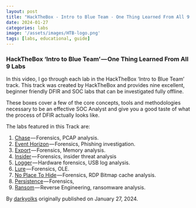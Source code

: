 ```yaml
---
layout: post
title: "HackTheBox - Intro to Blue Team - One Thing Learned From All 9 Labs"
date: 2024-01-27
categories: labs
image: '/assets/images/HTB-logo.png'
tags: [labs, educational, guide]
---
```


### HackTheBox ‘Intro to Blue Team’ — One Thing Learned From All 9 Labs

In this video, I go through each lab in the HackTheBox ‘Intro to Blue Team’ track. This track was created by HackTheBox and provides nine excellent, beginner friendly DFIR and SOC labs that can be investigated fully offline.

These boxes cover a few of the core concepts, tools and methodologies necessary to be an effective SOC Analyst and give you a good taste of what the process of DFIR actually looks like.

The labs featured in this Track are:

1. [Chase](https://app.hackthebox.com/challenges/157) — Forensics, PCAP analysis.
2. [Event Horizon](https://app.hackthebox.com/challenges/158) — Forensics, Phishing investigation.
3. [Export](https://app.hackthebox.com/challenges/159) — Forensics, Memory analysis.
4. [Insider](https://app.hackthebox.com/challenges/160) — Forensics, insider threat analysis
5. [Logger](https://app.hackthebox.com/challenges/162) — Hardware forensics, USB log analysis.
6. [Lure](https://app.hackthebox.com/challenges/163) — Forensics, OLE.
7. [No Place To Hide](https://app.hackthebox.com/challenges/164) — Forensics, RDP Bitmap cache analysis.
8. [Persistence](https://app.hackthebox.com/challenges/187) — Forensics,
9. [Ransom](https://app.hackthebox.com/challenges/166) — Reverse Engineering, ransomware analysis.


By [darkyolks](https://darkyolks.com) originally published on January 27, 2024.


